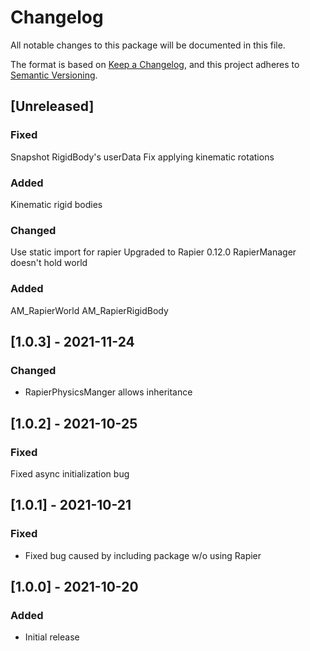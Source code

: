 # Changelog
All notable changes to this package will be documented in this file.

The format is based on [Keep a Changelog](https://keepachangelog.com/en/1.0.0/),
and this project adheres to [Semantic Versioning](https://semver.org/spec/v2.0.0.html).

## [Unreleased]

### Fixed
Snapshot RigidBody's userData
Fix applying kinematic rotations

### Added
Kinematic rigid bodies

### Changed
Use static import for rapier
Upgraded to Rapier 0.12.0
RapierManager doesn't hold world

### Added
AM_RapierWorld
AM_RapierRigidBody

## [1.0.3] - 2021-11-24
### Changed
- RapierPhysicsManger allows inheritance

## [1.0.2] - 2021-10-25
### Fixed
Fixed async initialization bug

## [1.0.1] - 2021-10-21
### Fixed
- Fixed bug caused by including package w/o using Rapier

## [1.0.0] - 2021-10-20
### Added
- Initial release




